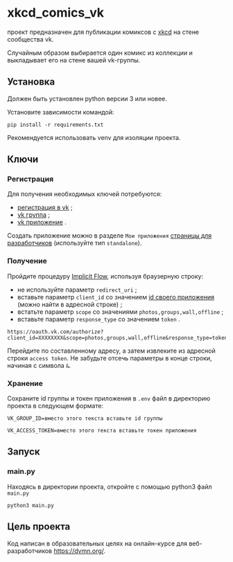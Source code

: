 # xkcd_comics_vk

проект предназначен для публикации комиксов с [xkcd](https://xkcd.com) на стене сообщества vk.

Случайным образом выбирается один комикс из коллекции и выкладывает его на стене вашей vk-группы.


## Установка

Должен быть установлен python версии 3 или новее.

Установите зависимости командой:

```
pip install -r requirements.txt
```

Рекомендуется использовать venv для изоляции проекта.


## Ключи

### Регистрация

Для получения необходимых ключей потребуются:
- [регистрация в vk](https://vk.com) ;
- [vk группа](https://vk.com/groups?tab=admin) ;
- [vk приложение](https://vk.com/apps?act=manage) .

Создать приложение можно в разделе `Мои приложения` [cтраницы для разработчиков](https://vk.com/dev) (используйте тип `standalone`).

### Получение

Пройдите процедуру [Implicit Flow](https://vk.com/dev/implicit_flow_user), используя браузерную строку:
- не используйте параметр `redirect_uri` ;
- вставьте параметр `client_id` со значением [id своего приложения](https://vk.com/apps?act=manage) (можно найти в адресной строке) ;
- встатьте параметр `scope` со значениями `photos,groups,wall,offline` ;
- вставьте параметр `response_type` со значением `token` .

```
https://oauth.vk.com/authorize?client_id=XХХХХХХХ&scope=photos,groups,wall,offline&response_type=token
```

Перейдите по составленному адресу, а затем извлеките из адресной строки `access token`. Не забудьте отсечь параметры в конце строки, начиная с символа `&`.

### Хранение

Сохраните id группы и токен приложения в `.env` файл в директорию проекта в следующем формате:

```
VK_GROUP_ID=вместо этого текста вставьте id группы
```

```
VK_ACCESS_TOKEN=вместо этого текста вставьте токен приложения
```

## Запуск


### main.py

Находясь в директории проекта, откройте с помощью python3 файл `main.py`

```
python3 main.py
```


## Цель проекта

Код написан в образовательных целях на онлайн-курсе для веб-разработчиков https://dvmn.org/.